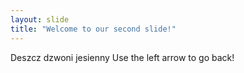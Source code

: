 ```yaml
---
layout: slide
title: "Welcome to our second slide!"
---
```

Deszcz dzwoni jesienny
Use the left arrow to go back!

